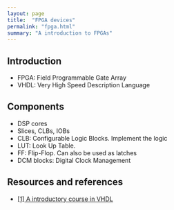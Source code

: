 ```yaml
---
layout: page
title:  "FPGA devices"
permalink: "fpga.html"
summary: "A introduction to FPGAs"
---
```


## Introduction
* FPGA: Field Programmable Gate Array
* VHDL: Very High Speed Description Language


## Components
* DSP cores
* Slices, CLBs, IOBs
* CLB: Configurable Logic Blocks. Implement the logic
* LUT: Look Up Table.
* FF: Flip-Flop. Can also be used as latches
* DCM blocks: Digital Clock Management


## Resources and references
* [[1] A introductory course in VHDL](https://seis.bristol.ac.uk/~eeidbp/courses/ECAD/index.htm)
